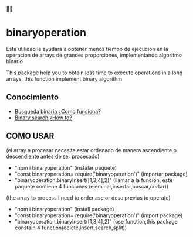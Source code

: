 :merman:

# binaryoperation 
Esta utilidad le ayudara a obtener menos tiempo de ejecucion en la operacion de arrays de grandes proporciones, implementando algoritmo binario

This package help you to obtain less time to execute operations in a long arrays, this function implement binary algorithm

## Conocimiento

 - [Busqueda binaria ¿Como funciona? ](https://es.wikipedia.org/wiki/B%C3%BAsqueda_binaria)
 - [Binary search ¿How to? ](https://en.wikipedia.org/wiki/Binary_search_algorithm)

 
## COMO USAR
(el array a procesar necesita estar ordenado de manera ascendiente o descendiente antes de ser procesado)

- "npm i binaryoperation" (instalar paquete)
- "const binaryoperation= require('binaryoperation')" (importar package)
- "binaryoperation.binaryInsert([1,3,4],2)" (llamar a la funcion, este paquete contiene 4 funciones (eleminar,insertar,buscar,cortar))

(the array to process i need to order asc or desc previus to operate)

- "npm i binaryoperation" (install package)
- "const binaryoperation= require('binaryoperation')" (import package)
- "binaryoperation.binaryInsert([1,3,4],2)" (use function,this package constain 4 function(delete,insert,search,split))